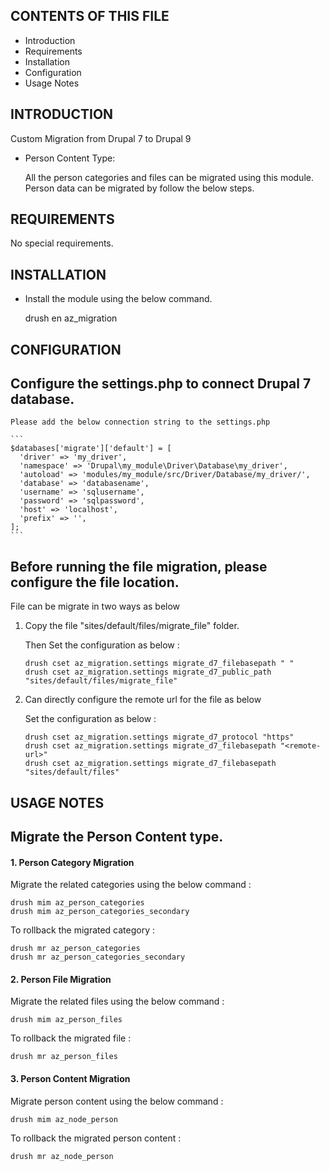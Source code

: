 CONTENTS OF THIS FILE
---------------------

 * Introduction
 * Requirements
 * Installation
 * Configuration
 * Usage Notes


INTRODUCTION
------------

Custom Migration from Drupal 7 to Drupal 9

  * Person Content Type:
    
    All the person categories and files can be migrated using this module.
    Person data can be migrated by follow the below steps.

REQUIREMENTS
------------

No special requirements.


INSTALLATION
------------

  * Install the module using the below command.

    drush en az_migration
   

CONFIGURATION
-------------

  ## Configure the settings.php to connect Drupal 7 database.

    Please add the below connection string to the settings.php
    
    ```
    $databases['migrate']['default'] = [
      'driver' => 'my_driver',
      'namespace' => 'Drupal\my_module\Driver\Database\my_driver',
      'autoload' => 'modules/my_module/src/Driver/Database/my_driver/',
      'database' => 'databasename',
      'username' => 'sqlusername',
      'password' => 'sqlpassword',
      'host' => 'localhost',
      'prefix' => '',
    ];
    ```

  ## Before running the file migration, please configure the file location.

  File can be migrate in two ways as below

  1. Copy the file  "sites/default/files/migrate_file" folder.
        
      Then Set the configuration as below :

      ```
      drush cset az_migration.settings migrate_d7_filebasepath " "
      drush cset az_migration.settings migrate_d7_public_path "sites/default/files/migrate_file"
      ```

  2. Can directly configure the remote url for the file as below

      Set the configuration as below :

      ```
      drush cset az_migration.settings migrate_d7_protocol "https"
      drush cset az_migration.settings migrate_d7_filebasepath "<remote-url>"
      drush cset az_migration.settings migrate_d7_filebasepath "sites/default/files"
      ```


USAGE NOTES
-----------

## Migrate the Person Content type.

#### 1. Person Category Migration

Migrate the related categories using the below command :
```
drush mim az_person_categories
drush mim az_person_categories_secondary
```

To rollback the migrated category :
```
drush mr az_person_categories
drush mr az_person_categories_secondary
```
#### 2. Person File Migration

Migrate the related files using the below command :
```
drush mim az_person_files
```

To rollback the migrated file :
```
drush mr az_person_files
```

#### 3. Person Content Migration

Migrate person content using the below command :
```
drush mim az_node_person
```

To rollback the migrated person content : 
```
drush mr az_node_person
```